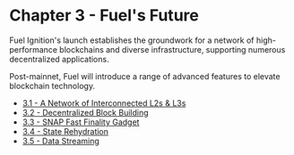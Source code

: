 # Chapter 3 - Fuel's Future

Fuel Ignition's launch establishes the groundwork for a network of high-performance blockchains and diverse infrastructure, supporting numerous decentralized applications.

Post-mainnet, Fuel will introduce a range of advanced features to elevate blockchain technology.

- [3.1 - A Network of Interconnected L2s & L3s](./network-of-interconnection.md)
- [3.2 - Decentralized Block Building](./decentralized-block-building.md)
- [3.3 - SNAP Fast Finality Gadget](./snap-fast-finality-gadget.md)
- [3.4 - State Rehydration](./state-rehydration.md)
- [3.5 - Data Streaming](./data-streaming.md)

